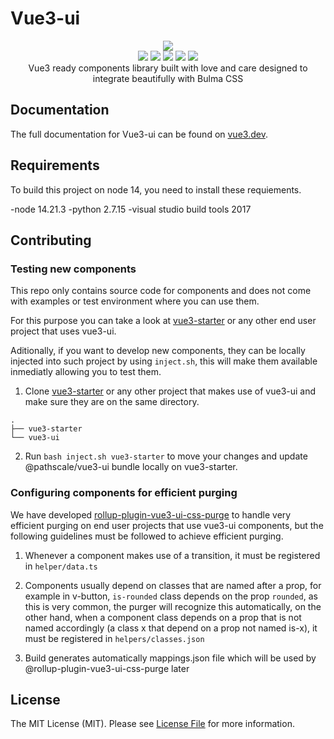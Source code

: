 # Vue3-ui

<p align="center">
  <a href="hhttps://vue3.dev">
      <img src="https://vue3.dev/vue3-ui-logo.png" />
  </a>
  <br/>
  <a href="https://www.npmjs.com/package/@pathscale/vue3-ui"><img src="https://img.shields.io/npm/v/@pathscale/vue3-ui?style=for-the-badge" /></a>
  <a href="https://www.npmjs.com/package/@pathscale/vue3-ui"><img src="https://img.shields.io/npm/dt/@pathscale/vue3-ui?style=for-the-badge" /></a>
  <a href="https://bundlephobia.com/result?p=@pathscale/vue3-ui"><img src="https://img.shields.io/bundlephobia/min/@pathscale/vue3-ui?style=for-the-badge" /></a>
  <a href="https://bundlephobia.com/result?p=@pathscale/vue3-ui"><img src="https://img.shields.io/bundlephobia/minzip/@pathscale/vue3-ui?style=for-the-badge" /></a>
  <a href="https://github.com/pathscale/vue3-ui/blob/master/LICENSE-MIT.txt"><img src="https://img.shields.io/npm/l/@pathscale/vue3-ui?style=for-the-badge" /></a>
  <br/>
  Vue3 ready components library built with love and care designed to integrate beautifully with Bulma CSS
</p>

## Documentation

The full documentation for Vue3-ui can be found on [vue3.dev](https://vue3.dev/).

## Requirements

To build this project on node 14, you need to install these requiements.

-node 14.21.3
-python 2.7.15
-visual studio build tools 2017

## Contributing

### Testing new components

This repo only contains source code for components and does not come with examples or test environment where you can use them.

For this purpose you can take a look at [vue3-starter](https://github.com/pathscale/vue3-starter) or any other end user project that uses vue3-ui.

Aditionally, if you want to develop new components, they can be locally injected into such project by using `inject.sh`, this will make them available inmediatly allowing you to test them.

1. Clone [vue3-starter](https://github.com/pathscale/vue3-starter) or any other project that makes use of vue3-ui and make sure they are on the same directory.

```
.
├── vue3-starter
└── vue3-ui
```

2. Run `bash inject.sh vue3-starter` to move your changes and update @pathscale/vue3-ui bundle locally on vue3-starter.

### Configuring components for efficient purging

We have developed [rollup-plugin-vue3-ui-css-purge](https://github.com/pathscale/rollup-plugin-vue3-ui-css-purge) to handle very efficient purging on end user projects that use vue3-ui components, but the following guidelines must be followed to achieve efficient purging.

1. Whenever a component makes use of a transition, it must be registered in `helper/data.ts`

2. Components usually depend on classes that are named after a prop, for example in v-button, `is-rounded` class depends on the prop `rounded`, as this is very common, the purger will recognize this automatically, on the other hand, when a component class depends on a prop that is not named accordingly (a class x that depend on a prop not named is-x), it must be registered in `helpers/classes.json`

3. Build generates automatically mappings.json file which will be used by @rollup-plugin-vue3-ui-css-purge later

## License

The MIT License (MIT). Please see [License File](https://github.com/pathscale/vue3-ui/blob/master/LICENSE-MIT.txt) for more information.
